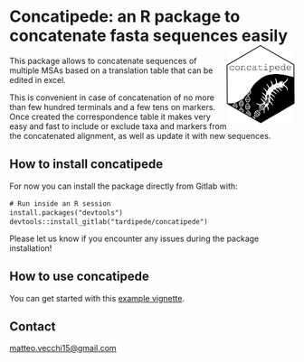 Concatipede: an R package to concatenate fasta sequences easily  <img src="man/figures/concatipede_hexagon.png" width="120" align="right" />
==============================================================

This package allows to concatenate sequences of multiple MSAs based on a translation table that can be edited in excel.

This is convenient in case of concatenation of no more than few hundred terminals and a few tens on markers. Once created the correspondence table it makes very easy and fast to include or exclude taxa and markers from the concatenated alignment, as well as update it with new sequences.  

## How to install concatipede

For now you can install the package directly from Gitlab with:

```
# Run inside an R session
install.packages("devtools")
devtools::install_gitlab("tardipede/concatipede")
```

Please let us know if you encounter any issues during the package installation!

## How to use concatipede

You can get started with this [example vignette](https://tardipede.gitlab.io/concatipede/articles/010-package-usage.html).

## Contact
matteo.vecchi15@gmail.com
